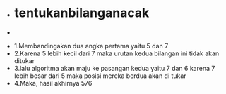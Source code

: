 + # tentukanbilanganacak
+ ```
+ 1.Membandingakan dua angka pertama yaitu 5 dan 7
+ 2.Karena 5 lebih kecil dari 7 maka urutan kedua bilangan ini tidak akan ditukar
+ 3.lalu algoritma akan maju ke pasangan kedua yaitu 7 dan  6 karena 7 lebih besar dari 5 maka posisi mereka berdua akan di tukar
+ 4.Maka, hasil akhirnya 576
